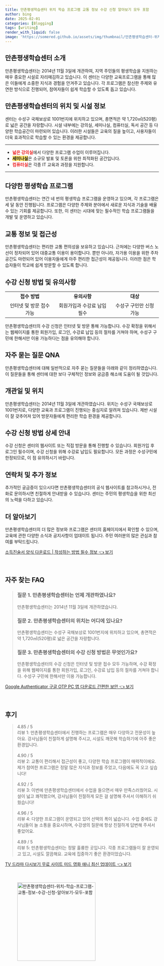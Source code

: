 ```yaml
---
title: 만촌평생학습센터 위치 학습 프로그램 교통 정보 수강 신청 알아보기 모두 포함
author: bing
date: 2025-02-01
categories: [Blogging]
tags: [writing]
render_with_liquid: false
image: 'https://somered.github.io/assets/img/thumbnail/만촌평생학습센터-위치-학습-프로그램-교통-정보-수강-신청-알아보기-모두-포함.webp'
---
```



<h2 id='만촌평생학습센터소개'>만촌평생학습센터 소개</h2>

<p>만촌평생학습센터는 2014년 11월 3일에 개관하여, 지역 주민들의 평생학습을 지원하는 매우 중요한 시설로 자리매김하고 있습니다. 이 센터는 다양한 교육프로그램을 통해 많은 이들에게 소중한 지식과 경험을 안겨주고 있습니다. 각 프로그램은 참신한 주제와 유연한 방식으로 진행되어, 참여자들이 쉽게 학습할 수 있도록 돕고 있습니다.</p>

<h2 id='시설정보'>만촌평생학습센터의 위치 및 시설 정보</h2>

<p>센터는 수성구 국채보상로 1001번지에 위치하고 있으며, 총면적은 약 1,720㎡(520평)로 넓은 공간을 자랑합니다. 시설 내부에는 강의실, 세미나실, 컴퓨터실, 독서 공간 등 다양한 학습공간이 마련되어 있습니다. 이러한 시설들은 교육의 질을 높이고, 사용자들이 더욱 효과적으로 학습할 수 있는 환경을 제공합니다.</p>

<hr />

<ul>
    <li><b><span style="color: #ee2323;">넓은 강의실</span></b>에서 다양한 프로그램 수업이 이루어집니다.</li>
    <li><b><span style="background-color: #ffe066;">세미나실</span></b>은 소규모 발표 및 토론을 위한 최적화된 공간입니다.</li>
    <li><b><span style="color: #ee2323;">컴퓨터실</span></b>은 각종 IT 교육과 과정을 지원합니다.</li>
</ul>

<hr />

<h2 id='프로그램소개'>다양한 평생학습 프로그램</h2>

<p>만촌평생학습센터는 연간 네 번의 평생학습 프로그램을 운영하고 있으며, 각 프로그램은 세 달 동안 진행됩니다. 프로그램은 다양한 주제와 분야에서 새로운 지식과 기술을 배울 수 있는 기회를 제공합니다. 또한, 이 센터는 시대에 맞는 필수적인 학습 프로그램들을 개발 및 운영하고 있습니다. </p>

<h2 id='교통정보'>교통 정보 및 접근성</h2>

<p>만촌평생학습센터는 편리한 교통 편의성을 보유하고 있습니다. 근처에는 다양한 버스 노선이 정차되어 있어 대중교통 이용이 용이합니다. 뿐만 아니라, 자가용 이용을 위한 주차 공간도 마련되어 있어 이용자들에게 아주 편리한 접근성이 제공됩니다. 이러한 점은 학습자들이 학교에 쉽게 방문할 수 있도록 합니다.</p>

<h2 id='수강신청'>수강 신청 방법 및 유의사항</h2>

<table>
    <tr>
        <td style="text-align: center; height: 17px;"><b>접수 방법</b></td>
        <td style="text-align: center; height: 17px;"><b>유의사항</b></td>
        <td style="text-align: center; height: 17px;"><b>대상</b></td>
    </tr>
    <tr>
        <td style="text-align: center; height: 17px;">인터넷 및 방문 접수 가능</td>
        <td style="text-align: center; height: 17px;">회원가입과 수강료 납입 필수</td>
        <td style="text-align: center; height: 17px;">수성구 구민만 신청 가능</td>
    </tr>
</table>

<p>만촌평생학습센터의 수강 신청은 인터넷 및 방문 통해 가능합니다. 수강 확정을 위해서는 웹페이지를 통한 회원가입, 로그인, 수강료 납입 등의 절차를 거쳐야 하며, 수성구 구민에 한해서만 이용 가능하다는 점을 유의해야 합니다.</p>

<h2 id='자주묻는질문'>자주 묻는 질문 QNA</h2>

<p>만촌평생학습센터에 대해 일반적으로 자주 묻는 질문들을 아래와 같이 정리하였습니다. 이 질문들을 통해 센터에 대한 보다 구체적인 정보와 궁금증 해소에 도움이 될 것입니다.</p>

<h2 id='개관및위치'>개관일 및 위치</h2>

<p>만촌평생학습센터는 2014년 11월 3일에 개관하였습니다. 위치는 수성구 국채보상로 1001번지로, 다양한 교육과 프로그램이 진행되는 중심지로 알려져 있습니다. 제반 시설이 잘 갖추어져 있어 방문자들에게 편리한 학습 환경을 제공합니다.</p>

<h2 id='수강신청방법'>수강 신청 방법 상세 안내</h2>

<p>수강 신청은 센터의 웹사이트 또는 직접 방문을 통해 진행할 수 있습니다. 회원가입 후 로그인 필수이며, 수강 신청을 위해 수강료 납입도 필요합니다. 모든 과정은 수성구민에 한정되므로, 이 점 유의하시기 바랍니다.</p>

<h2 id='연락처및정보'>연락처 및 추가 정보</h2>

<p>추가적인 궁금증이 있으시다면 만촌평생학습센터의 공식 웹사이트를 참고하시거나, 전화로 문의하시면 친절하게 안내받을 수 있습니다. 센터는 주민의 평생학습을 위한 최선의 노력을 다하고 있습니다.</p>

<h2 id='더보기'>더 알아보기</h2>

<p>만촌평생학습센터의 더 많은 정보와 프로그램은 센터의 홈페이지에서 확인할 수 있으며, 교육에 관한 다양한 소식과 공지사항이 업데이트 됩니다. 주민 여러분의 많은 관심과 참여를 부탁드립니다.</p>


<p><a class="click-button" title="소득진술서 양식 다운로드 | 작성하는 방법 필수 정보" href="https://somered.github.io/posts/%EC%86%8C%EB%93%9D%EC%A7%84%EC%88%A0%EC%84%9C-%EC%96%91%EC%8B%9D-%EB%8B%A4%EC%9A%B4%EB%A1%9C%EB%93%9C-%EC%9E%91%EC%84%B1%ED%95%98%EB%8A%94-%EB%B0%A9%EB%B2%95-%ED%95%84%EC%88%98-%EC%A0%95%EB%B3%B4/" rel="dofollow">소득진술서 양식 다운로드 | 작성하는 방법 필수 정보 👈 보기</a></p><br>
<h2 id='자주_찾는_FAQ'>자주 찾는 FAQ</h2>
<div itemscope="" itemtype="https://schema.org/FAQPage"> 
<blockquote> 
<div itemscope="" itemprop="mainEntity" itemtype="https://schema.org/Question"> 
<h3 itemprop="name">질문 1. 만촌평생학습센터는 언제 개관하였나요?</h3> 
<div itemscope="" itemprop="acceptedAnswer" itemtype="https://schema.org/Answer"> 
<span itemprop="text"> 
<p>만촌평생학습센터는 2014년 11월 3일에 개관하였습니다.</p> 
</span> 
</div> 
</div> 
<div itemscope="" itemprop="mainEntity" itemtype="https://schema.org/Question"> 
<h3 itemprop="name">질문 2. 만촌평생학습센터의 위치는 어디에 있나요?</h3> 
<div itemscope="" itemprop="acceptedAnswer" itemtype="https://schema.org/Answer"> 
<span itemprop="text"> 
<p>만촌평생학습센터는 수성구 국채보상로 1001번지에 위치하고 있으며, 총면적은 약 1,720㎡(520평)로 넓은 공간을 자랑합니다.</p> 
</span> 
</div> 
</div> 
<div itemscope="" itemprop="mainEntity" itemtype="https://schema.org/Question"> 
<h3 itemprop="name">질문 3. 만촌평생학습센터의 수강 신청 방법은 무엇인가요?</h3> 
<div itemscope="" itemprop="acceptedAnswer" itemtype="https://schema.org/Answer"> 
<span itemprop="text"> 
<p>만촌평생학습센터의 수강 신청은 인터넷 및 방문 접수 모두 가능하며, 수강 확정을 위해 웹페이지를 통한 회원가입, 로그인, 수강료 납입 등의 절차를 거쳐야 합니다. 수성구 구민에 한해서만 이용 가능합니다.</p> 
</span> 
</div> 
</div> 
</blockquote> 
</div>
<p><a class="click-button" title="Google Authenticator 구글 OTP PC 앱 다운로드 간편한 보안" href="https://somered.github.io/posts/Google-Authenticator-%EA%B5%AC%EA%B8%80-OTP-PC-%EC%95%B1-%EB%8B%A4%EC%9A%B4%EB%A1%9C%EB%93%9C-%EA%B0%84%ED%8E%B8%ED%95%9C-%EB%B3%B4%EC%95%88/" rel="dofollow">Google Authenticator 구글 OTP PC 앱 다운로드 간편한 보안 👈 보기</a></p><br>
<h2 id='후기'>후기</h2>
<div itemscope itemtype="https://schema.org/Product">
  <blockquote>
  <div itemprop="review" itemscope itemtype="https://schema.org/Review">
      <div itemprop="reviewRating" itemscope itemtype="https://schema.org/Rating"> <span itemprop="ratingValue">4.85</span> / <span itemprop="bestRating">5</span> </div>
      <span itemprop="reviewBody">리뷰 1: 만촌평생학습센터에서 진행하는 프로그램은 매우 다양하고 전문성이 높아요. 강사님들이 친절하게 설명해 주시고, 시설도 깨끗해 학습하기에 아주 좋은 환경입니다.</span>
  </div>
  <br>
  <div itemprop="review" itemscope itemtype="https://schema.org/Review">
      <div itemprop="reviewRating" itemscope itemtype="https://schema.org/Rating"> <span itemprop="ratingValue">4.90</span> / <span itemprop="bestRating">5</span> </div>
      <span itemprop="reviewBody">리뷰 2: 교통이 편리해서 접근성이 좋고, 다양한 학습 프로그램이 매력적이에요. 제가 참여한 프로그램은 정말 많은 지식과 정보를 주었고, 다음에도 꼭 오고 싶습니다!</span>
  </div>
  <br>
  <div itemprop="review" itemscope itemtype="https://schema.org/Review">
      <div itemprop="reviewRating" itemscope itemtype="https://schema.org/Rating"> <span itemprop="ratingValue">4.92</span> / <span itemprop="bestRating">5</span> </div>
      <span itemprop="reviewBody">리뷰 3: 이번에 만촌평생학습센터에서 수업을 들으면서 매우 만족스러웠어요. 시설이 넓고 쾌적했으며, 강사님들이 친절하게 모든 걸 설명해 주셔서 이해하기 쉬웠습니다!</span>
  </div>
  <br>
  <div itemprop="review" itemscope itemtype="https://schema.org/Review">
      <div itemprop="reviewRating" itemscope itemtype="https://schema.org/Rating"> <span itemprop="ratingValue">4.96</span> / <span itemprop="bestRating">5</span> </div>
      <span itemprop="reviewBody">리뷰 4: 다양한 프로그램이 운영되고 있어 선택의 폭이 넓습니다. 수업 중에도 강사님들이 늘 소통을 중요시하며, 수강생의 질문에 항상 친절하게 답변해 주셔서 좋았어요.</span>
  </div>
  <br>
  <div itemprop="review" itemscope itemtype="https://schema.org/Review">
      <div itemprop="reviewRating" itemscope itemtype="https://schema.org/Rating"> <span itemprop="ratingValue">4.89</span> / <span itemprop="bestRating">5</span> </div>
      <span itemprop="reviewBody">리뷰 5: 만촌평생학습센터는 정말 훌륭한 곳입니다. 각종 프로그램들이 잘 운영되고 있고, 시설도 깔끔해요. 교육에 집중하기 좋은 환경이었습니다.</span>
  </div>
  </blockquote>
</div>
<p><a class="click-button" title="TV 드라마 다시보기 무료 사이트 미드 영화 애니 최신 업데이트" href="https://somered.github.io/posts/TV-%EB%93%9C%EB%9D%BC%EB%A7%88-%EB%8B%A4%EC%8B%9C%EB%B3%B4%EA%B8%B0-%EB%AC%B4%EB%A3%8C-%EC%82%AC%EC%9D%B4%ED%8A%B8-%EB%AF%B8%EB%93%9C-%EC%98%81%ED%99%94-%EC%95%A0%EB%8B%88-%EC%B5%9C%EC%8B%A0-%EC%97%85%EB%8D%B0%EC%9D%B4%ED%8A%B8/" rel="dofollow">TV 드라마 다시보기 무료 사이트 미드 영화 애니 최신 업데이트 👈 보기</a></p><br>
<figure class="image"><img src="https://somered.github.io/assets/img/thumbnail/만촌평생학습센터-위치-학습-프로그램-교통-정보-수강-신청-알아보기-모두-포함.webp" alt="만촌평생학습센터-위치-학습-프로그램-교통-정보-수강-신청-알아보기-모두-포함" width="256" height="256"></figure>